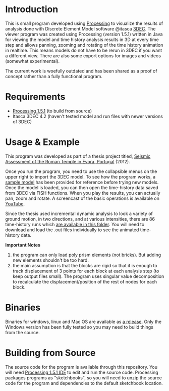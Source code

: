 # Introduction
This is small program developed using [Processing](https://processing.org/) to visualize the results of analysis done with Discrete Element Model software @itasca [3DEC](https://www.itascacg.com/software/3DEC). The viewer program was created using Processing (version 1.5.1) written in Java for viewing the model and time history analysis results in 3D at every time step and allows panning, zooming and rotating of the time history animation in realtime. This means models do not have to be rerun in 3DEC if you want a different view. There are also some export options for images and videos (somewhat experimental). 

The current work is woefully outdated and has been shared as a proof of concept rather than a fully functional program.

# Requirements
- [Processing 1.5.1](https://github.com/processing/processing/releases/download/processing-1.5.1/processing-1.5.1-windows.zip) (to build from source)
- Itasca 3DEC 4.2 (haven't tested model and run files with newer versions of 3DEC)

# Usage & Example
This program was developed as part of a thesis project titled, [Seismic Assessment of the Roman Temple in Évora, Portugal](https://msc-sahc.org/wp-content/uploads/2020/07/2012_ANayeri.pdf) (2012). 

Once you run the program, you need to use the collapsible menus on the upper right to import the 3DEC model. To see how the program works, a [sample model](https://raw.githubusercontent.com/anayeri/Visual3DEC/main/example/model/m03_geometry.dat) has been provided for reference before trying new models. Once the model is loaded, you can then open the time-history data saved from 3DEC via FISH functions. When you play the results, you can actually pan, zoom and rotate. A screencast of the basic operations is available on [YouTube](https://youtu.be/L4JJ2jVPOj8).

Since the thesis used incremental dynamic analysis to look a variety of ground motion, in two directions, and at various intensities, there are 86 time-history runs which [are available in this folder](https://drive.google.com/open?id=0B9x30pwAHhpgekVERXhMMGlHQW8). You will need to download and load the .out files individually to see the animated time-history data.

**Important Notes**
1. the program can only load poly prism elements (not bricks). But adding new elements shouldn't be too hard.
2. the main assumption is that the blocks are rigid so that it is enough to track displacement of 3 points for each block at each analysis step (to keep output files small). The program uses singular value decomposition to recalculate the displacement/position of the rest of nodes for each block. 

# Binaries
Binaries for windows, linux and Mac OS are available as [a release](https://github.com/anayeri/Visual3DEC/releases). Only the Windows version has been fully tested so you may need to build things from the source.

# Building from Source
The source code for the program is available through this repository. You will need [Processing 1.5.1 IDE](https://github.com/processing/processing/releases/download/processing-1.5.1/processing-1.5.1-windows.zip) to edit and run the source code. Processing packages programs as "sketchbooks", so you will need to unzip the source code for the program and dependencies to the default sketchbook location.
